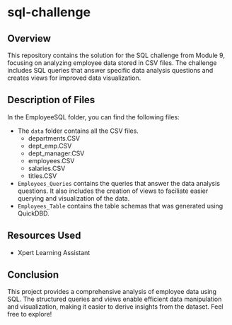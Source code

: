 # sql-challenge

## Overview
This repository contains the solution for the SQL challenge from Module 9, focusing on analyzing employee data stored in CSV files. The challenge includes SQL queries that answer specific data analysis questions and creates views for improved data visualization.

## Description of Files
In the EmployeeSQL folder, you can find the following files: 
- The `data` folder contains all the CSV files.
    - departments.CSV
    - dept_emp.CSV
    - dept_manager.CSV
    - employees.CSV
    - salaries.CSV
    - titles.CSV
- `Employees_Queries` contains the queries that answer the data analysis questions. It also includes the creation of views to faciliate easier querying and visualization of the data.
- `Employees_Table` contains the table schemas that was generated using QuickDBD.

## Resources Used
- Xpert Learning Assistant

## Conclusion
This project provides a comprehensive analysis of employee data using SQL. The structured queries and views enable efficient data manipulation and visualization, making it easier to derive insights from the dataset. Feel free to explore!